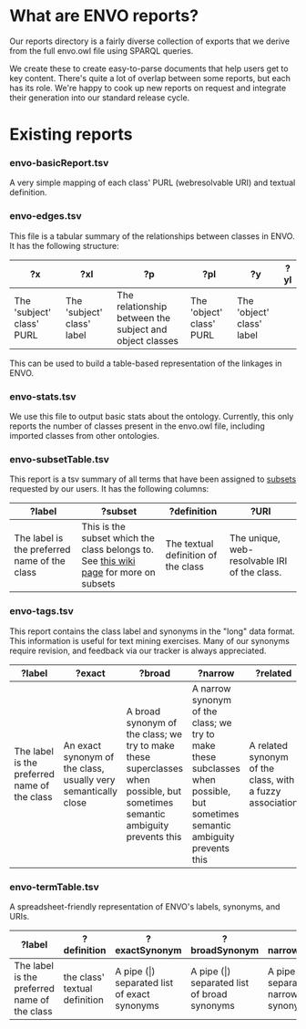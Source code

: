 #  What are ENVO reports?

Our reports directory is a fairly diverse collection of exports that we derive from the full envo.owl file using SPARQL queries. 

We create these to create easy-to-parse documents that help users get to key content. There's quite a lot of overlap between some reports, but each has its role. We're happy to cook up new reports on request and integrate their generation into our standard release cycle.

# Existing reports

### envo-basicReport.tsv

A very simple mapping of each class' PURL (webresolvable URI) and textual definition.

### envo-edges.tsv

This file is a tabular summary of the relationships between classes in ENVO. It has the following structure:

?x |	?xl |	?p |	?pl |	?y |	?yl
--|--|--|--|--|--
The 'subject' class' PURL | The 'subject' class' label | The relationship between the subject and object classes |  The 'object' class' PURL | The 'object' class' label

This can be used to build a table-based representation of the linkages in ENVO. 


### envo-stats.tsv

We use this file to output basic stats about the ontology. Currently, this only reports the number of classes present in the envo.owl file, including imported classes from other ontologies.

### envo-subsetTable.tsv

This report is a tsv summary of all terms that have been assigned to [subsets](https://github.com/EnvironmentOntology/envo/wiki/Subsets) requested by our users.
It has the following columns:

?label | ?subset	| ?definition |	?URI
--|--|--|--
The label is the preferred name of the class | This is the subset which the class belongs to. See [this wiki page](https://github.com/EnvironmentOntology/envo/wiki/Subsets) for more on subsets | The textual definition of the class | The unique, web-resolvable IRI of the class.

### envo-tags.tsv

This report contains the class label and synonyms in the "long" data format. This information is useful for text mining exercises. Many of our synonyms require revision, and feedback via our tracker is always appreciated.

?label	| ?exact |	?broad |	?narrow |	?related |	?subset |	?uri
--|--|--|--|--|--|--
The label is the preferred name of the class |  An exact synonym of the class, usually very semantically close |	A broad synonym of the class; we try to make these superclasses when possible, but sometimes semantic ambiguity prevents this  |	A narrow synonym of the class; we try to make these subclasses when possible, but sometimes semantic ambiguity prevents this |	A related synonym of the class, with a fuzzy association |	A note indicating if the class is in a  subset  |	The class' webresolvable URI

### envo-termTable.tsv

A spreadsheet-friendly representation of ENVO's labels, synonyms, and URIs.

?label | ?definition |	?exactSynonym |	?broadSynonym |	?narrowSynonym |	?relatedSynonym |	?subsetType |	?uri
--|--|--|--|--|--|--|--
The label is the preferred name of the class | the class' textual definition |   A pipe (\|) separated list of exact synonyms | A pipe (\|) separated list of broad synonyms | A pipe (\|) separated list of narrow synonyms | A pipe (\|) separated list of related synonyms | the subset the class belongs to, if any | The class' webresolvable URI

